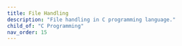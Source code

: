 ```yaml
---
title: File Handling
description: "File handling in C programming language."
child_of: "C Programming"
nav_order: 15
---
```


